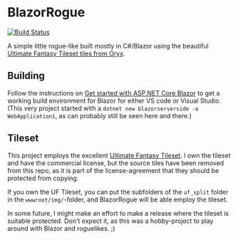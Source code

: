 # BlazorRogue

[![Build Status](https://dev.azure.com/tedconsultingdk/BlazorRogueAz/_apis/build/status/dontrolle.BlazorRogue?branchName=master)](https://dev.azure.com/tedconsultingdk/BlazorRogueAz/_build/latest?definitionId=1&branchName=master)

A simple little rogue-like built mostly in C#/Blazor using the beautiful [Ultimate Fantasy Tileset tiles from Oryx](https://www.oryxdesignlab.com/ultimatefantasy).

## Building

Follow the instructions on [Get started with ASP.NET Core Blazor](https://docs.microsoft.com/en-us/aspnet/core/blazor/get-started) to get a working build environment for Blazor for either VS code or Visual Studio. (This very project started with  a `dotnet new blazorserverside -o WebApplication1`, as can probably still be seen here and there.)

## Tileset

This project employs the excellent [Ultimate Fantasy Tileset](https://www.oryxdesignlab.com/ultimatefantasy). I own the tileset and have the commercial license, but the source tiles have been removed from this repo, as it is part of the license-agreement that they should be protected from copying.

If you own the UF Tileset, you can put the subfolders of the `uf_split` folder in the `wwwroot/img/`-folder, and BlazorRogue will be able employ the tileset.

In some future, I might make an effort to make a release where the tileset is suitable protected. Don't expect it, as this was a hobby-project to play around with Blazor and roguelikes. ;)
